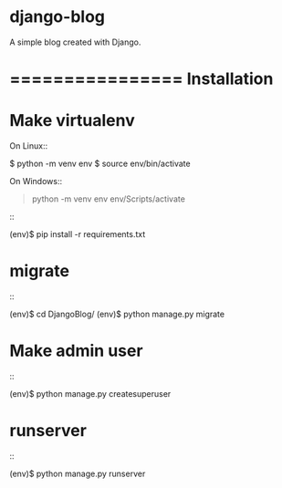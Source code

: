 # django-blog
A simple blog created with Django.

================
Installation
================

Make virtualenv
===============

On Linux::

   $ python -m venv env
   $ source env/bin/activate

On Windows::

   > python -m venv env
   > env/Scripts/activate

::

   (env)$ pip install -r requirements.txt

migrate
=======

::

   (env)$ cd DjangoBlog/
   (env)$ python manage.py migrate

Make admin user
===============

::

   (env)$ python manage.py createsuperuser

runserver
=========

::

   (env)$ python manage.py runserver
